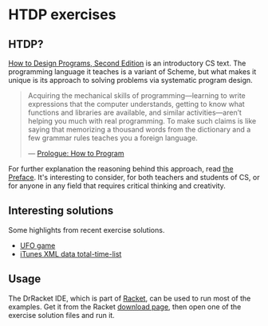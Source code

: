 # HTDP exercises

## HTDP?
[How to Design Programs, Second Edition](https://htdp.org/) is an introductory CS text. The programming language it teaches is a variant of Scheme, but what makes it unique is its approach to solving problems via systematic program design.

> Acquiring the mechanical skills of programming—learning to write expressions that the computer understands, getting to know what functions and libraries are available, and similar activities—aren’t helping you much with real programming. To make such claims is like saying that memorizing a thousand words from the dictionary and a few grammar rules teaches you a foreign language.
>
> &mdash; [Prologue: How to Program](https://htdp.org/2019-02-24/part_prologue.html#%28part._sec~3anot%29)

For further explanation the reasoning behind this approach, read [the Preface](https://htdp.org/2019-02-24/part_preface.html). It's interesting to consider, for both teachers and students of CS, or for anyone in any field that requires critical thinking and creativity.


## Interesting solutions

Some highlights from recent exercise solutions.

  - [UFO game](part01-fixed-size-data/ufo.rkt)
  - [iTunes XML data total-time-list](part02-arbitrarily-large-data/207-total-time-list.rkt)



## Usage

The DrRacket IDE, which is part of [Racket](http://racket-lang.org/), can be used to run most of the examples. Get it from the Racket [download page](https://racket-lang.org/download/), then open one of the exercise solution files and run it.
